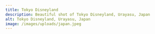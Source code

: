 ```yaml
---
title: Tokyo Disneyland
description: Beautiful shot of Tokyo Disneyland, Urayasu, Japan
alt: Tokyo Disneyland, Urayasu, Japan
image: /images/uploads/japan.jpeg
---
```

